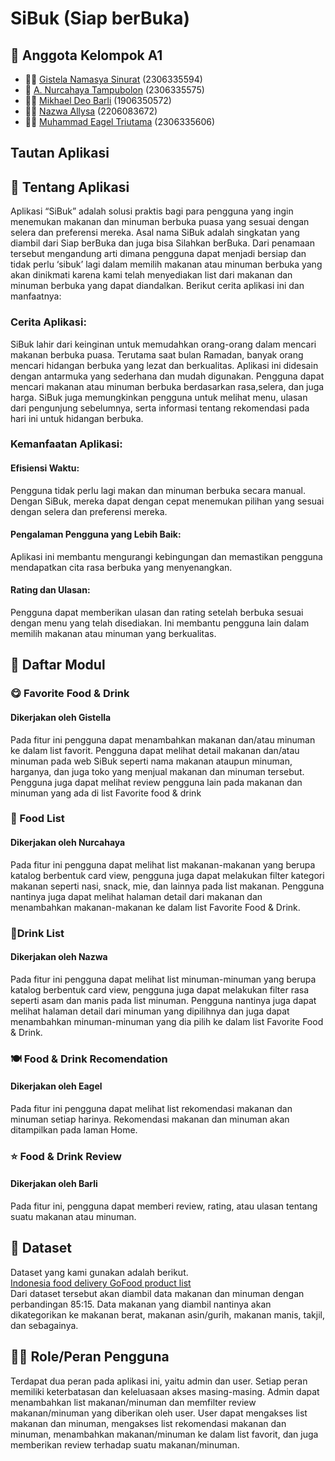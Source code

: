 # SiBuk (Siap berBuka)

## 🎉 Anggota Kelompok A1
* 👩‍🦰 [Gistela Namasya Sinurat](https://github.com/GistelaS) (2306335594)
* 👩 [A. Nurcahaya Tampubolon](https://github.com/clvdyo) (2306335575)
* 🧑‍🦰 [Mikhael Deo Barli](https://github.com/Midebar) (1906350572)
* 👩‍🦰 [Nazwa Allysa](https://github.com/averitastio) (2206083672)
* 👨‍🦱 [Muhammad Eagel Triutama](https://github.com/MhmdEagel) (2306335606)

## Tautan Aplikasi

## 📒 Tentang Aplikasi
Aplikasi “SiBuk” adalah solusi praktis bagi para pengguna yang ingin menemukan makanan dan minuman berbuka puasa yang sesuai dengan selera dan preferensi mereka. Asal nama SiBuk adalah singkatan yang diambil dari Siap berBuka dan juga bisa Silahkan berBuka. Dari penamaan tersebut mengandung arti dimana pengguna dapat menjadi bersiap dan tidak perlu ‘sibuk’ lagi dalam memilih makanan atau minuman berbuka yang akan dinikmati karena kami telah menyediakan list dari makanan dan minuman berbuka yang dapat diandalkan. Berikut cerita aplikasi ini dan manfaatnya:

### Cerita Aplikasi:
SiBuk lahir dari keinginan untuk memudahkan orang-orang dalam mencari makanan berbuka puasa. Terutama saat bulan Ramadan, banyak orang mencari hidangan berbuka yang lezat dan berkualitas.
Aplikasi ini didesain dengan antarmuka yang sederhana dan mudah digunakan. Pengguna dapat mencari makanan atau minuman berbuka berdasarkan rasa,selera, dan juga harga.
SiBuk juga memungkinkan pengguna untuk melihat menu, ulasan dari pengunjung sebelumnya, serta informasi tentang rekomendasi pada hari ini untuk hidangan berbuka.
### Kemanfaatan Aplikasi:
#### Efisiensi Waktu: 
Pengguna tidak perlu lagi makan dan minuman berbuka secara manual. Dengan SiBuk, mereka dapat dengan cepat menemukan pilihan yang sesuai dengan selera dan preferensi mereka.
#### Pengalaman Pengguna yang Lebih Baik: 
Aplikasi ini membantu mengurangi kebingungan dan memastikan pengguna mendapatkan cita rasa berbuka yang menyenangkan.
#### Rating dan Ulasan: 
Pengguna dapat memberikan ulasan dan rating setelah berbuka sesuai dengan menu yang telah disediakan. Ini membantu pengguna lain dalam memilih makanan atau minuman yang berkualitas.

## 📃 Daftar Modul
### 😋 Favorite Food & Drink
#### Dikerjakan oleh Gistella
Pada fitur ini pengguna dapat menambahkan makanan dan/atau minuman ke dalam list favorit. Pengguna dapat melihat detail makanan dan/atau minuman pada web SiBuk seperti nama makanan ataupun minuman, harganya, dan juga toko yang menjual makanan dan minuman tersebut. Pengguna juga dapat melihat review pengguna lain pada makanan dan minuman yang ada di list Favorite food & drink

### 🍔 Food List
#### Dikerjakan oleh Nurcahaya
Pada fitur ini pengguna dapat melihat list makanan-makanan yang berupa katalog berbentuk card view, pengguna juga dapat melakukan filter kategori makanan seperti nasi, snack, mie, dan lainnya pada list makanan. Pengguna nantinya juga dapat melihat halaman detail dari makanan dan menambahkan makanan-makanan ke dalam list Favorite Food & Drink.

### 🍹Drink List
#### Dikerjakan oleh Nazwa
Pada fitur ini pengguna dapat melihat list minuman-minuman yang berupa katalog berbentuk card view, pengguna juga dapat melakukan filter rasa seperti asam dan manis pada list minuman. Pengguna nantinya juga dapat melihat halaman detail dari minuman yang dipilihnya dan juga dapat menambahkan minuman-minuman yang dia pilih ke dalam list Favorite Food & Drink.

### 🍽️ Food & Drink Recomendation
#### Dikerjakan oleh Eagel
Pada fitur ini pengguna dapat melihat list rekomendasi makanan dan minuman setiap harinya. Rekomendasi makanan dan minuman akan ditampilkan pada laman Home.

### ⭐ Food & Drink Review
#### Dikerjakan oleh Barli
Pada fitur ini, pengguna dapat memberi review, rating, atau ulasan tentang suatu makanan atau minuman.

## 💾 Dataset
Dataset yang kami gunakan adalah berikut.<br>
[Indonesia food delivery GoFood product list](https://www.kaggle.com/datasets/ariqsyahalam/indonesia-food-delivery-gofood-product-list)<br>
Dari dataset tersebut akan diambil data makanan dan minuman dengan perbandingan 85:15. Data makanan yang diambil nantinya akan dikategorikan ke makanan berat, makanan asin/gurih, makanan manis, takjil, dan sebagainya.

## 🧑‍💻 Role/Peran Pengguna
Terdapat dua peran pada aplikasi ini, yaitu admin dan user. Setiap peran memiliki keterbatasan dan keleluasaan akses masing-masing. Admin dapat menambahkan list makanan/minuman dan memfilter review makanan/minuman yang diberikan oleh user. User dapat mengakses list makanan dan minuman, mengakses list rekomendasi makanan dan minuman, menambahkan makanan/minuman ke dalam list favorit, dan juga memberikan review terhadap suatu makanan/minuman.

